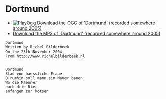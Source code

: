 # Dortmund


-   [![PlayOgg](http://static.fsf.org/playogg/Play_ogg_80x15.png "I support PlayOgg!")](http://playogg.org) [Download the OGG of 'Dortmund' (recorded somewhere around 2005)](CD04_06Dortmund.ogg)
-   [Download the MP3 of 'Dortmund' (recorded somewhere around 2005)](CD04_06Dortmund.mp3)

```
Dortmund
Written by Richel Bilderbeek
On the 25th November 2004.
From http://www.richelbilderbeek.nl


Dortmund
Stad von haessliche Fraue
D'rumhin soll mann ein Mauer bauen
Wo die Maenner
nach drie Bier
anfangen zur kotsen
```

